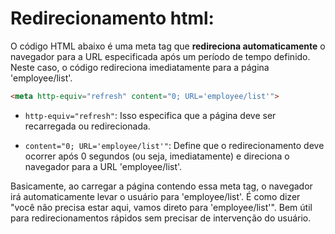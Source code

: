 # Redirecionamento html:

O código HTML abaixo é uma meta tag que **redireciona automaticamente** o navegador para a URL especificada após um período de tempo definido. Neste caso, o código redireciona imediatamente para a página 'employee/list'.

```html
<meta http-equiv="refresh" content="0; URL='employee/list'">
```

* ```http-equiv="refresh"```: Isso especifica que a página deve ser recarregada ou redirecionada.

* ```content="0; URL='employee/list'"```: Define que o redirecionamento deve ocorrer após 0 segundos (ou seja, imediatamente) e direciona o navegador para a URL 'employee/list'.

Basicamente, ao carregar a página contendo essa meta tag, o navegador irá automaticamente levar o usuário para 'employee/list'. É como dizer "você não precisa estar aqui, vamos direto para 'employee/list'". Bem útil para redirecionamentos rápidos sem precisar de intervenção do usuário. 